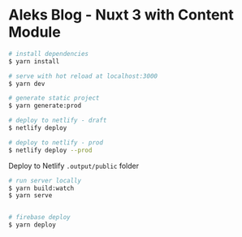 # Aleks Blog - Nuxt 3 with Content Module

```bash
# install dependencies
$ yarn install

# serve with hot reload at localhost:3000
$ yarn dev

# generate static project
$ yarn generate:prod

# deploy to netlify - draft
$ netlify deploy

# deploy to netlify - prod
$ netlify deploy --prod
```

Deploy to Netlify `.output/public` folder

```bash
# run server locally
$ yarn build:watch
$ yarn serve


# firebase deploy
$ yarn deploy
```
